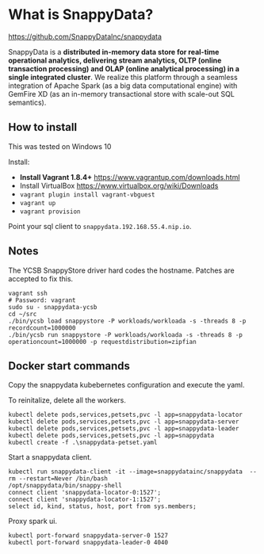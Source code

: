 # What is SnappyData?

https://github.com/SnappyDataInc/snappydata

SnappyData is a **distributed in-memory data store for real-time operational analytics, delivering stream analytics, OLTP (online transaction processing) and OLAP (online analytical processing) in a single integrated cluster**. We realize this platform through a seamless integration of Apache Spark (as a big data computational engine) with GemFire XD (as an in-memory transactional store with scale-out SQL semantics).

## How to install

This was tested on Windows 10

Install:

* __Install Vagrant 1.8.4+__ https://www.vagrantup.com/downloads.html
* Install VirtualBox https://www.virtualbox.org/wiki/Downloads
* `vagrant plugin install vagrant-vbguest`
* `vagrant up`
* `vagrant provision`

Point your sql client to `snappydata.192.168.55.4.nip.io`.

## Notes

The YCSB SnappyStore driver hard codes the hostname. Patches are accepted to fix this.

```
vagrant ssh
# Password: vagrant
sudo su - snappydata-ycsb
cd ~/src
./bin/ycsb load snappystore -P workloads/workloada -s -threads 8 -p recordcount=1000000
./bin/ycsb run snappystore -P workloads/workloada -s -threads 8 -p operationcount=1000000 -p requestdistribution=zipfian
```

## Docker start commands

Copy the snappydata kubebernetes configuration and execute the yaml.

To reinitalize, delete all the workers.

```
kubectl delete pods,services,petsets,pvc -l app=snappydata-locator
kubectl delete pods,services,petsets,pvc -l app=snappydata-server
kubectl delete pods,services,petsets,pvc -l app=snappydata-leader 
kubectl delete pods,services,petsets,pvc -l app=snappydata
kubectl create -f .\snappydata-petset.yaml
```

Start a snappydata client.

```
kubectl run snappydata-client -it --image=snappydatainc/snappydata  --rm --restart=Never /bin/bash
/opt/snappydata/bin/snappy-shell
connect client 'snappydata-locator-0:1527';
connect client 'snappydata-locator-1:1527';
select id, kind, status, host, port from sys.members;
```

Proxy spark ui.

```
kubectl port-forward snappydata-server-0 1527
kubectl port-forward snappydata-leader-0 4040
```